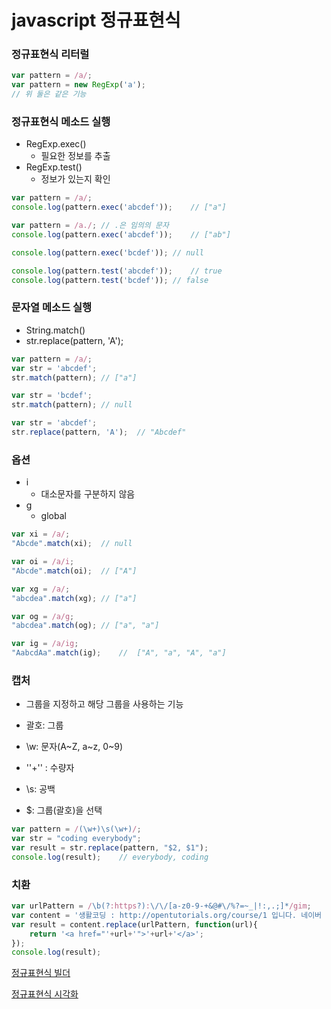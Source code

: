 # javascript 정규표현식

### 정규표현식 리터럴

```javascript
var pattern = /a/;
var pattern = new RegExp('a');
// 위 둘은 같은 기능
```

### 정규표현식 메소드 실행

* RegExp.exec()
  * 필요한 정보를 추출
* RegExp.test()
  * 정보가 있는지 확인

```javascript 
var pattern = /a/;
console.log(pattern.exec('abcdef'));	// ["a"]

var pattern = /a./;	// .은 임의의 문자
console.log(pattern.exec('abcdef'));	// ["ab"]

console.log(pattern.exec('bcdef'));	// null

console.log(pattern.test('abcdef'));	// true
console.log(pattern.test('bcdef'));	// false
```



### 문자열 메소드 실행

* String.match()
* str.replace(pattern, 'A');

```javascript
var pattern = /a/;
var str = 'abcdef';
str.match(pattern);	// ["a"]

var str = 'bcdef';
str.match(pattern);	// null

var str = 'abcdef';
str.replace(pattern, 'A');	// "Abcdef" 
```



### 옵션

* i
  * 대소문자를 구분하지 않음
* g
  * global

```javascript
var xi = /a/;
"Abcde".match(xi);	// null

var oi = /a/i;
"Abcde".match(oi);	// ["A"]

var xg = /a/;
"abcdea".match(xg);	// ["a"]

var og = /a/g;
"abcdea".match(og);	// ["a", "a"]

var ig = /a/ig;
"AabcdAa".match(ig);	//	["A", "a", "A", "a"]
```



###  캡처

* 그룹을 지정하고 해당 그룹을 사용하는 기능

* 괄호: 그룹
* \w: 문자(A~Z, a~z, 0~9)
* ''+'' : 수량자 
* \s: 공백
* $: 그룹(괄호)을 선택

```javascript
var pattern = /(\w+)\s(\w+)/;
var str = "coding everybody";
var result = str.replace(pattern, "$2, $1");
console.log(result);	// everybody, coding
```



### 치환

```javascript
var urlPattern = /\b(?:https?):\/\/[a-z0-9-+&@#\/%?=~_|!:,.;]*/gim;
var content = '생활코딩 : http://opentutorials.org/course/1 입니다. 네이버 : http://naver.com 입니다. ';
var result = content.replace(urlPattern, function(url){
    return '<a href="'+url+'">'+url+'</a>';
});
console.log(result);
```





[정규표현식 빌더](https://regexr.com/)

[정규표현식 시각화](https://regexper.com/)